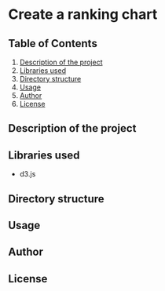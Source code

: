 # Create a ranking chart

## Table of Contents
<ol>
   <li><a href="#head1"> Description of the project</a>
   <li><a href="#head2"> Libraries used </a>
   <li><a href="#head3"> Directory structure </a>
   <li><a href="#head4"> Usage </a>
   <li><a href="#head5"> Author </a>
   <li><a href="#head6"> License </a>
</ol>



<p id="head1"> <h2> Description of the project </h2></p>


<p id="head2"> <h2> Libraries used </h2> </p>

<ul>
 <li> d3.js
</ul>

<p id="head3"> <h2> Directory structure </h2> </p>


<p id="head4"> <h2> Usage </h2> </p>

<p id="head5"> <h2> Author </h2> </p>
       
<p id="head6"> <h2> License </h2> </p>
